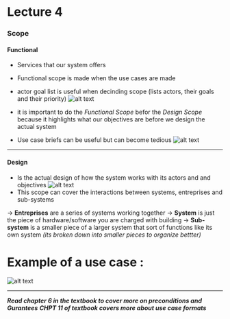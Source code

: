 # Lecture 4 

### Scope  

#### Functional 
- Services that our system offers
- Functional scope is made when the use cases are made 
- actor goal list is useful when decinding scope (lists actors, their goals and their priority)
![alt text](/Screenshot_1.png)
- it is important to do the *Functional Scope* befor the *Design Scope* because it highlights what our objectives are before we design the actual system

- Use case briefs can be useful but can become tedious
![alt text](/Screenshot_2.png)


______
#### Design

- Is the actual design of how the system works with its actors and and objectives
![alt text](/Screenshot_3.png)
- This scope can cover the interactions between systems, entreprises and sub-systems

$\rightarrow$ **Entreprises** are a series of systems working together 
$\rightarrow$ **System** is just the piece of hardware/software you are charged with building
$\rightarrow$ **Sub-system** is a smaller piece of a larger system that sort of functions like its own system *(its broken down into smaller pieces to organize bettter)*

# Example of a use case :
![alt text](/Screenshot_4.png)
____
***Read chapter 6 in the textbook to cover more on preconditions and Gurantees***
***CHPT 11 of textbook covers more about use case formats***